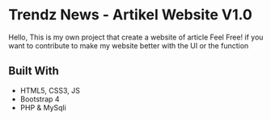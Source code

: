 # Trendz News - Artikel Website V1.0
Hello, 
This is my own project that create a website of article
Feel Free! if you want to contribute to make my website better with the UI or the function

## Built With
* HTML5, CSS3, JS
* Bootstrap 4
* PHP & MySqli
